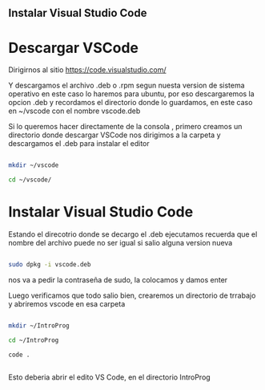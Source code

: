 ## Instalar Visual Studio Code

# Descargar VSCode

Dirigirnos al sitio https://code.visualstudio.com/

Y descargamos el archivo .deb o .rpm segun nuesta version de sistema operativo
en este caso lo haremos para ubuntu, por eso descargaremos la opcion .deb
y recordamos el directorio donde lo guardamos, en este caso en ~/vscode con el nombre vscode.deb

Si lo queremos hacer directamente de la consola , primero creamos un directorio donde descargar VSCode
nos dirigimos a la carpeta y descargamos el .deb para instalar el editor

```bash

mkdir ~/vscode

cd ~/vscode/

```

# Instalar Visual Studio Code

Estando el direcotrio donde se decargo el .deb  ejecutamos 
recuerda que el nombre del archivo puede no ser igual si salio alguna version nueva

```bash

sudo dpkg -i vscode.deb

```
nos va a pedir la contraseña de sudo, la colocamos y damos enter

Luego verificamos que todo salio bien, crearemos un directorio de trrabajo y abriremos vscode en esa carpeta

```bash

mkdir ~/IntroProg 

cd ~/IntroProg

code .
 
``` 

Esto deberia abrir el edito VS Code, en el directorio IntroProg




